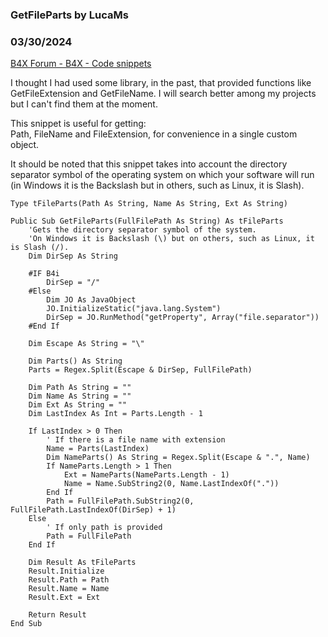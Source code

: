 ###  GetFileParts by LucaMs
### 03/30/2024
[B4X Forum - B4X - Code snippets](https://www.b4x.com/android/forum/threads/160198/)

I thought I had used some library, in the past, that provided functions like GetFileExtension and GetFileName. I will search better among my projects but I can't find them at the moment.  
  
This snippet is useful for getting:  
Path, FileName and FileExtension, for convenience in a single custom object.  
  
It should be noted that this snippet takes into account the directory separator symbol of the operating system on which your software will run (in Windows it is the Backslash but in others, such as Linux, it is Slash).  
  

```B4X
Type tFileParts(Path As String, Name As String, Ext As String)
```

  

```B4X
Public Sub GetFileParts(FullFilePath As String) As tFileParts  
    'Gets the directory separator symbol of the system.  
    'On Windows it is Backslash (\) but on others, such as Linux, it is Slash (/).  
    Dim DirSep As String  
     
    #IF B4i  
        DirSep = "/"  
    #Else  
        Dim JO As JavaObject  
        JO.InitializeStatic("java.lang.System")  
        DirSep = JO.RunMethod("getProperty", Array("file.separator"))  
    #End If  
     
    Dim Escape As String = "\"  
  
    Dim Parts() As String  
    Parts = Regex.Split(Escape & DirSep, FullFilePath)  
  
    Dim Path As String = ""  
    Dim Name As String = ""  
    Dim Ext As String = ""  
    Dim LastIndex As Int = Parts.Length - 1  
  
    If LastIndex > 0 Then  
        ' If there is a file name with extension  
        Name = Parts(LastIndex)  
        Dim NameParts() As String = Regex.Split(Escape & ".", Name)  
        If NameParts.Length > 1 Then  
            Ext = NameParts(NameParts.Length - 1)  
            Name = Name.SubString2(0, Name.LastIndexOf("."))  
        End If  
        Path = FullFilePath.SubString2(0, FullFilePath.LastIndexOf(DirSep) + 1)  
    Else  
        ' If only path is provided  
        Path = FullFilePath  
    End If  
  
    Dim Result As tFileParts  
    Result.Initialize  
    Result.Path = Path  
    Result.Name = Name  
    Result.Ext = Ext  
  
    Return Result  
End Sub
```